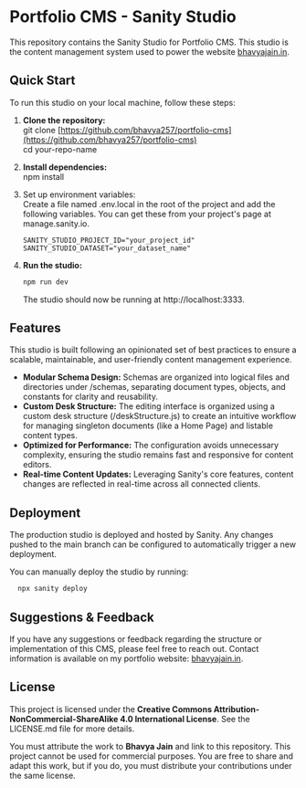 # **Portfolio CMS \- Sanity Studio**

This repository contains the Sanity Studio for Portfolio CMS. This studio is the content management system used to power
the website [bhavyajain.in](https://bhavyajain.in).

## **Quick Start**

To run this studio on your local machine, follow these steps:

1. **Clone the repository:**  
   git clone [https://github.com/bhavya257/portfolio-cms](https://github.com/bhavya257/portfolio-cms)  
   cd your-repo-name

2. **Install dependencies:**  
   npm install

3. Set up environment variables:  
   Create a file named .env.local in the root of the project and add the following variables. You can get these from
   your project's page at manage.sanity.io.
   ``` 
   SANITY_STUDIO_PROJECT_ID="your_project_id"  
   SANITY_STUDIO_DATASET="your_dataset_name"
   ``` 

4. **Run the studio:**
   ```bash
   npm run dev
   ```
   The studio should now be running at http://localhost:3333.

## **Features**

This studio is built following an opinionated set of best practices to ensure a scalable, maintainable, and
user-friendly content management experience.

* **Modular Schema Design:** Schemas are organized into logical files and directories under /schemas, separating
  document types, objects, and constants for clarity and reusability.
* **Custom Desk Structure:** The editing interface is organized using a custom desk structure (/deskStructure.js) to
  create an intuitive workflow for managing singleton documents (like a Home Page) and listable content types.
* **Optimized for Performance:** The configuration avoids unnecessary complexity, ensuring the studio remains fast and
  responsive for content editors.
* **Real-time Content Updates:** Leveraging Sanity's core features, content changes are reflected in real-time across
  all connected clients.

## **Deployment**

The production studio is deployed and hosted by Sanity. Any changes pushed to the main branch can be configured to
automatically trigger a new deployment.

You can manually deploy the studio by running:

```bash
  npx sanity deploy
```

## **Suggestions & Feedback**

If you have any suggestions or feedback regarding the structure or implementation of this CMS, please feel free to reach
out. Contact information is available on my portfolio website: [bhavyajain.in](https://bhavyajain.in).

## **License**

This project is licensed under the **Creative Commons Attribution-NonCommercial-ShareAlike 4.0 International License**.
See the LICENSE.md file for more details.

You must attribute the work to **Bhavya Jain** and link to this repository. This project cannot be used for commercial
purposes. You are free to share and adapt this work, but if you do, you must distribute your contributions under the
same license.
